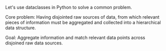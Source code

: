 Let's use dataclasses in Python to solve a common problem.

Core problem: 
Having disjointed raw sources of data, from which relevant pieces of information must be aggregated and collected into a hierarchical data structure.

Goal:
Aggregate information and match relevant data points across disjoined raw data sources.
